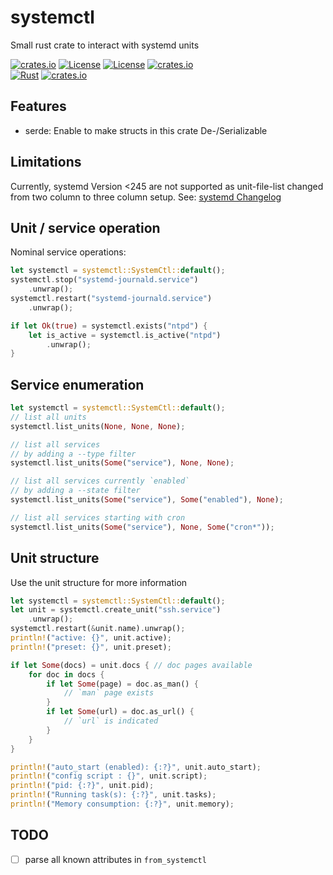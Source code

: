 # systemctl

Small rust crate to interact with systemd units

[![crates.io](https://img.shields.io/crates/v/systemctl.svg)](https://crates.io/crates/systemctl)
[![License](https://img.shields.io/badge/license-Apache%202.0-blue?style=flat-square)](https://github.com/gwbres/systemctl/blob/main/LICENSE-APACHE)
[![License](https://img.shields.io/badge/license-MIT-blue?style=flat-square)](https://github.com/gwbres/systemctl/blob/main/LICENSE-MIT)
[![crates.io](https://img.shields.io/crates/d/systemctl.svg)](https://crates.io/crates/systemctl)  
[![Rust](https://github.com/gwbres/systemctl/actions/workflows/rust.yml/badge.svg?branch=main)](https://github.com/gwbres/systemctl/actions/workflows/rust.yml)
[![crates.io](https://docs.rs/systemctl/badge.svg)](https://docs.rs/systemctl/badge.svg)

## Features

* serde: Enable to make structs in this crate De-/Serializable

## Limitations

Currently, systemd Version <245 are not supported as unit-file-list changed from two column to three column setup. See: [systemd Changelog](https://github.com/systemd/systemd/blob/16bfb12c8f815a468021b6e20871061d20b50f57/NEWS#L6073)

## Unit / service operation

Nominal service operations:

```rust
let systemctl = systemctl::SystemCtl::default();
systemctl.stop("systemd-journald.service")
    .unwrap();
systemctl.restart("systemd-journald.service")
    .unwrap();

if let Ok(true) = systemctl.exists("ntpd") {
    let is_active = systemctl.is_active("ntpd")
        .unwrap();
}
```

## Service enumeration

```rust
let systemctl = systemctl::SystemCtl::default();
// list all units
systemctl.list_units(None, None, None);

// list all services 
// by adding a --type filter
systemctl.list_units(Some("service"), None, None);

// list all services currently `enabled` 
// by adding a --state filter
systemctl.list_units(Some("service"), Some("enabled"), None);

// list all services starting with cron
systemctl.list_units(Some("service"), None, Some("cron*"));
```

## Unit structure

Use the unit structure for more information

```rust
let systemctl = systemctl::SystemCtl::default();
let unit = systemctl.create_unit("ssh.service")
    .unwrap();
systemctl.restart(&unit.name).unwrap();
println!("active: {}", unit.active);
println!("preset: {}", unit.preset);

if let Some(docs) = unit.docs { // doc pages available
    for doc in docs {
        if let Some(page) = doc.as_man() {
            // `man` page exists 
        }
        if let Some(url) = doc.as_url() {
            // `url` is indicated
        }
    }
}

println!("auto_start (enabled): {:?}", unit.auto_start);
println!("config script : {}", unit.script);
println!("pid: {:?}", unit.pid);
println!("Running task(s): {:?}", unit.tasks);
println!("Memory consumption: {:?}", unit.memory);
```

## TODO

* [ ] parse all known attributes in `from_systemctl`
